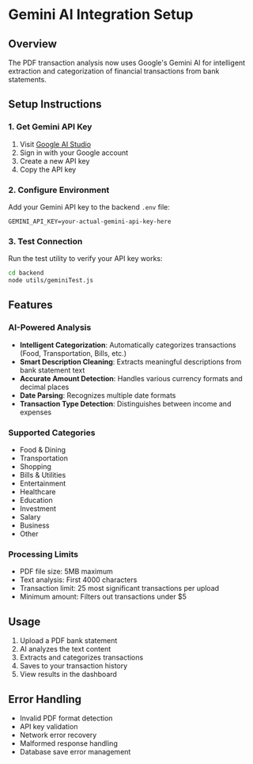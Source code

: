 # Gemini AI Integration Setup

## Overview
The PDF transaction analysis now uses Google's Gemini AI for intelligent extraction and categorization of financial transactions from bank statements.

## Setup Instructions

### 1. Get Gemini API Key
1. Visit [Google AI Studio](https://makersuite.google.com/app/apikey)
2. Sign in with your Google account
3. Create a new API key
4. Copy the API key

### 2. Configure Environment
Add your Gemini API key to the backend `.env` file:
```
GEMINI_API_KEY=your-actual-gemini-api-key-here
```

### 3. Test Connection
Run the test utility to verify your API key works:
```bash
cd backend
node utils/geminiTest.js
```

## Features

### AI-Powered Analysis
- **Intelligent Categorization**: Automatically categorizes transactions (Food, Transportation, Bills, etc.)
- **Smart Description Cleaning**: Extracts meaningful descriptions from bank statement text
- **Accurate Amount Detection**: Handles various currency formats and decimal places
- **Date Parsing**: Recognizes multiple date formats
- **Transaction Type Detection**: Distinguishes between income and expenses

### Supported Categories
- Food & Dining
- Transportation
- Shopping
- Bills & Utilities
- Entertainment
- Healthcare
- Education
- Investment
- Salary
- Business
- Other

### Processing Limits
- PDF file size: 5MB maximum
- Text analysis: First 4000 characters
- Transaction limit: 25 most significant transactions per upload
- Minimum amount: Filters out transactions under $5

## Usage

1. Upload a PDF bank statement
2. AI analyzes the text content
3. Extracts and categorizes transactions
4. Saves to your transaction history
5. View results in the dashboard

## Error Handling
- Invalid PDF format detection
- API key validation
- Network error recovery
- Malformed response handling
- Database save error management